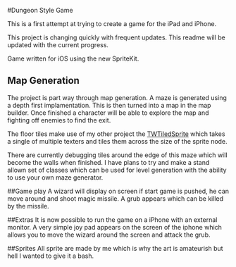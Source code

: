 #Dungeon Style Game

This is a first attempt at trying to create a game for the iPad and iPhone.

This project is changing quickly with frequent updates. This readme
will be updated with the current progress.

Game written for iOS using the new SpriteKit.

## Map Generation
The project is part way through map generation. A maze is generated
using a depth first implamentation. This is then turned into a map
in the map builder. Once finished a character will be able to explore
the map and fighting off enemies to find the exit.

The floor tiles make use of my other project the [TWTiledSprite](https://github.com/bloggertom/TWTiledSpriteNode)
which takes a single of multiple texters and tiles them across the
size of the sprite node.

There are currently debugging tiles around the edge of this maze which will
become the walls when finished. I have plans to try and make a stand allown
set of classes which can be used for level generation with the ability to use
your own maze generator.

##Game play
A wizard will display on screen if start game is pushed, he can move around
and shoot magic missile. A grub appears which can be killed by the missile.


##Extras
It is now possible to run the game on a iPhone with an external monitor. A
very simple joy pad appears on the screen of the iphone which allows you
to move the wizard around the screen and attack the grub.

##Sprites
All sprite are made by me which is why the art is amateurish but hell
I wanted to give it a bash.
